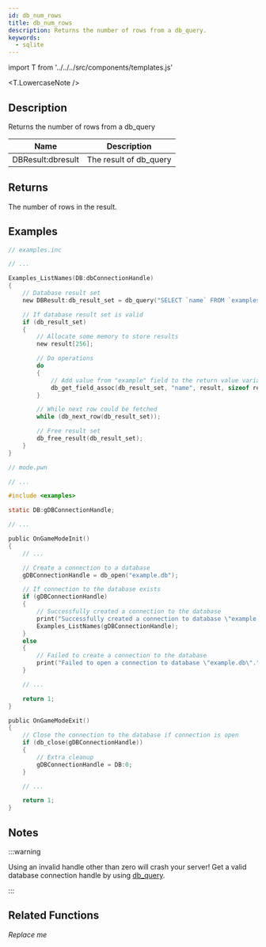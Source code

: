 ```yaml
---
id: db_num_rows
title: db_num_rows
description: Returns the number of rows from a db_query.
keywords:
  - sqlite
---
```


import T from '../../../src/components/templates.js'

<T.LowercaseNote />

## Description

Returns the number of rows from a db_query

| Name              | Description            |
| ----------------- | ---------------------- |
| DBResult:dbresult | The result of db_query |

## Returns

The number of rows in the result.

## Examples

```c
// examples.inc

// ...

Examples_ListNames(DB:dbConnectionHandle)
{
    // Database result set
    new DBResult:db_result_set = db_query("SELECT `name` FROM `examples`");

    // If database result set is valid
    if (db_result_set)
    {
        // Allocate some memory to store results
        new result[256];

        // Do operations
        do
        {
            // Add value from "example" field to the return value variable
            db_get_field_assoc(db_result_set, "name", result, sizeof result);
        }

        // While next row could be fetched
        while (db_next_row(db_result_set));

        // Free result set
        db_free_result(db_result_set);
    }
}
```

```c
// mode.pwn

// ...

#include <examples>

static DB:gDBConnectionHandle;

// ...

public OnGameModeInit()
{
    // ...

    // Create a connection to a database
    gDBConnectionHandle = db_open("example.db");

    // If connection to the database exists
    if (gDBConnectionHandle)
    {
        // Successfully created a connection to the database
        print("Successfully created a connection to database \"example.db\".");
        Examples_ListNames(gDBConnectionHandle);
    }
    else
    {
        // Failed to create a connection to the database
        print("Failed to open a connection to database \"example.db\".");
    }

    // ...

    return 1;
}

public OnGameModeExit()
{
    // Close the connection to the database if connection is open
    if (db_close(gDBConnectionHandle))
    {
        // Extra cleanup
        gDBConnectionHandle = DB:0;
    }

    // ...

    return 1;
}
```

## Notes

:::warning

Using an invalid handle other than zero will crash your server! Get a valid database connection handle by using [db_query](db_query).

:::

## Related Functions

_Replace me_
